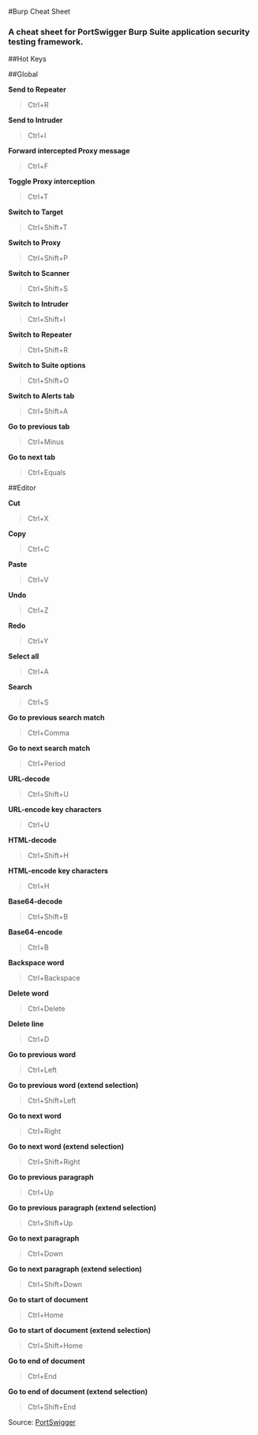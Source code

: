 #Burp Cheat Sheet

### A cheat sheet for PortSwigger Burp Suite application security testing framework.


##Hot Keys

##Global

**Send to Repeater**

> Ctrl+R

**Send to Intruder**

> Ctrl+I

**Forward intercepted Proxy message**

> Ctrl+F

**Toggle Proxy interception**

> Ctrl+T

**Switch to Target**

> Ctrl+Shift+T

**Switch to Proxy**

> Ctrl+Shift+P

**Switch to Scanner**

> Ctrl+Shift+S

**Switch to Intruder**

> Ctrl+Shift+I

**Switch to Repeater**

> Ctrl+Shift+R

**Switch to Suite options**

> Ctrl+Shift+O

**Switch to Alerts tab**

> Ctrl+Shift+A

**Go to previous tab**

> Ctrl+Minus

**Go to next tab**

> Ctrl+Equals

##Editor

**Cut**

> Ctrl+X

**Copy**

> Ctrl+C

**Paste**

> Ctrl+V

**Undo**

> Ctrl+Z

**Redo**

> Ctrl+Y

**Select all**

> Ctrl+A

**Search**
> Ctrl+S

**Go to previous search match**

> Ctrl+Comma

**Go to next search match**

> Ctrl+Period

**URL-decode**

> Ctrl+Shift+U

**URL-encode key characters**

> Ctrl+U

**HTML-decode**

> Ctrl+Shift+H

**HTML-encode key characters**

> Ctrl+H

**Base64-decode**

> Ctrl+Shift+B

**Base64-encode**

> Ctrl+B

**Backspace word**

> Ctrl+Backspace

**Delete word**

> Ctrl+Delete

**Delete line**

> Ctrl+D

**Go to previous word**

> Ctrl+Left

**Go to previous word (extend selection)**

> Ctrl+Shift+Left

**Go to next word**

> Ctrl+Right

**Go to next word (extend selection)**

> Ctrl+Shift+Right

**Go to previous paragraph**

> Ctrl+Up

**Go to previous paragraph (extend selection)**

> Ctrl+Shift+Up

**Go to next paragraph**

> Ctrl+Down

**Go to next paragraph (extend selection)**

> Ctrl+Shift+Down

**Go to start of document**

> Ctrl+Home

**Go to start of document (extend selection)**

> Ctrl+Shift+Home

**Go to end of document**

> Ctrl+End

**Go to end of document (extend selection)**

> Ctrl+Shift+End

Source:
[PortSwigger](http://portswigger.net/burp/help/options_misc.html)
